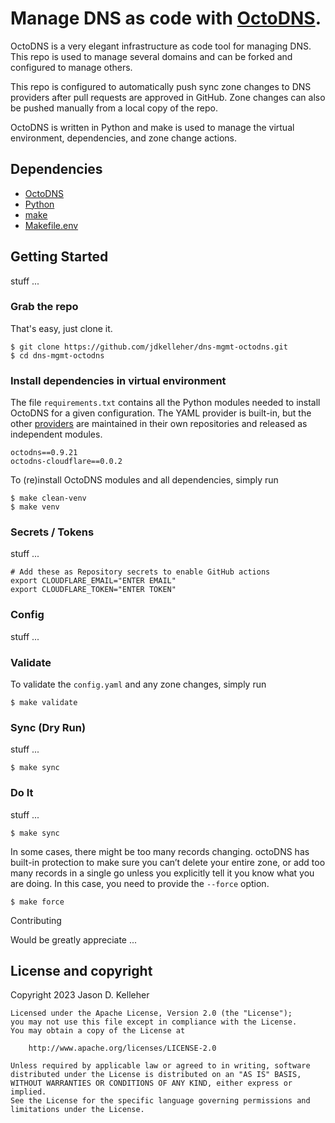 # Manage DNS as code with [OctoDNS](https://github.com/octodns/octodns).

OctoDNS is a very elegant infrastructure as code tool for managing DNS. This repo is used to manage several domains and can be forked and configured to manage others.

This repo is configured to automatically push sync zone changes to DNS providers after pull requests are approved in GitHub. Zone changes can also be pushed manually from a local copy of the repo.

OctoDNS is written in Python and make is used to manage the virtual environment, dependencies, and zone change actions.


## Dependencies
- [OctoDNS](https://github.com/octodns/octodns)
- [Python](https://www.python.org/)
- [make](https://en.wikipedia.org/wiki/Make_(software))
- [Makefile.env](https://github.com/sio/Makefile.venv)



## Getting Started

stuff ...


### Grab the repo

That's easy, just clone it.

```shell
$ git clone https://github.com/jdkelleher/dns-mgmt-octodns.git
$ cd dns-mgmt-octodns
```


### Install dependencies in virtual environment

The file `requirements.txt` contains all the Python modules needed to install OctoDNS for a given configuration. The YAML provider is built-in, but the other [providers](https://github.com/octodns/octodns#providers) are maintained in their own repositories and released as independent modules.

```shell
octodns==0.9.21
octodns-cloudflare==0.0.2
```

To (re)install OctoDNS modules and all dependencies, simply run

```shell
$ make clean-venv
$ make venv
```

### Secrets / Tokens

stuff ...

```shell
# Add these as Repository secrets to enable GitHub actions
export CLOUDFLARE_EMAIL="ENTER EMAIL"
export CLOUDFLARE_TOKEN="ENTER TOKEN"
```

### Config

stuff ...


### Validate

To validate the `config.yaml` and any zone changes, simply run

```shell
$ make validate
```

### Sync (Dry Run)

stuff ...

```shell
$ make sync
```


### Do It

stuff ...

```shell
$ make sync
```

In some cases, there might be too many records changing. octoDNS has built-in protection to make sure you can’t delete your entire zone, or add too many records in a single go unless you explicitly tell it you know what you are doing. In this case, you need to provide the `--force` option.

```shell
$ make force
```


Contributing

Would be greatly appreciate ...


## License and copyright

Copyright 2023 Jason D. Kelleher

    Licensed under the Apache License, Version 2.0 (the "License");
    you may not use this file except in compliance with the License.
    You may obtain a copy of the License at

        http://www.apache.org/licenses/LICENSE-2.0

    Unless required by applicable law or agreed to in writing, software
    distributed under the License is distributed on an "AS IS" BASIS,
    WITHOUT WARRANTIES OR CONDITIONS OF ANY KIND, either express or implied.
    See the License for the specific language governing permissions and
    limitations under the License.

